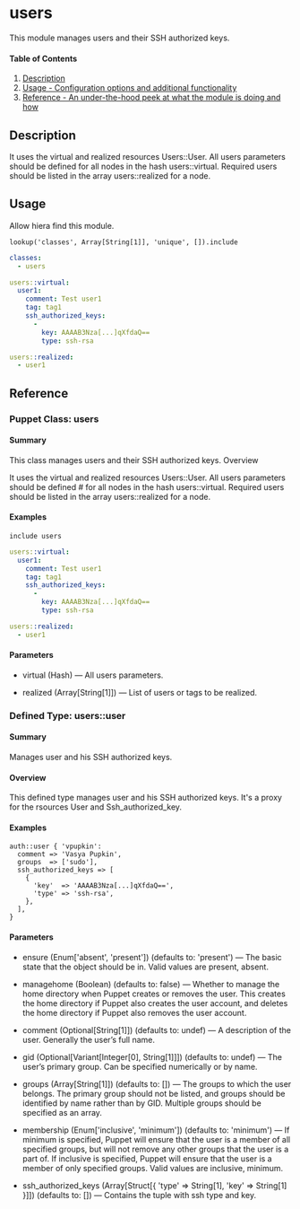 
# users

This module manages users and their SSH authorized keys.

#### Table of Contents

1. [Description](#description)
2. [Usage - Configuration options and additional functionality](#usage)
3. [Reference - An under-the-hood peek at what the module is doing and how](#reference)


## Description

It uses the virtual and
realized resources Users::User. All users parameters should be defined for all
nodes in the hash users::virtual. Required users should be listed in the array users::realized for a node.

## Usage

Allow hiera find this module.

```puppet
lookup('classes', Array[String[1]], 'unique', []).include
```

```yaml
classes:
  - users

users::virtual:
  user1:
    comment: Test user1
    tag: tag1
    ssh_authorized_keys:
      -
        key: AAAAB3Nza[...]qXfdaQ==
        type: ssh-rsa

users::realized:
  - user1
```

## Reference

### Puppet Class: users

#### Summary

This class manages users and their SSH authorized keys.
Overview

It uses the virtual and realized resources Users::User. All users parameters should be defined # for all nodes in the hash users::virtual. Required users should be listed in the array users::realized for a node.

#### Examples

```puppet
include users
```

```yaml
users::virtual:
  user1:
    comment: Test user1
    tag: tag1
    ssh_authorized_keys:
      -
        key: AAAAB3Nza[...]qXfdaQ==
        type: ssh-rsa

users::realized:
  - user1
```

#### Parameters

* virtual (Hash) — All users parameters.

* realized (Array[String[1]]) — List of users or tags to be realized.

### Defined Type: users::user

#### Summary

Manages user and his SSH authorized keys.

#### Overview

This defined type manages user and his SSH authorized keys. It's a proxy for the rsources User and Ssh_authorized_key.

#### Examples

```puppet
auth::user { 'vpupkin':
  comment => 'Vasya Pupkin',
  groups  => ['sudo'],
  ssh_authorized_keys => [
    {
      'key'  => 'AAAAB3Nza[...]qXfdaQ==',
      'type' => 'ssh-rsa',
    },
  ],
}
```

#### Parameters

* ensure (Enum['absent', 'present']) (defaults to: 'present') — The basic state
  that the object should be in. Valid values are present, absent.
* managehome (Boolean) (defaults to: false) — Whether to manage the home
  directory when Puppet creates or removes the user. This creates the home
  directory if Puppet also creates the user account, and deletes the home
  directory if Puppet also removes the user account.

* comment (Optional[String[1]]) (defaults to: undef) — A description of the
  user. Generally the user’s full name.

* gid (Optional[Variant[Integer[0], String[1]]]) (defaults to: undef) —
  The user’s primary group. Can be specified numerically or by name.

* groups (Array[String[1]]) (defaults to: []) — The groups to which the user
  belongs. The primary group should not be listed, and groups should be
  identified by name rather than by GID. Multiple groups should be specified as an array.

* membership (Enum['inclusive', 'minimum']) (defaults to: 'minimum') — If
  minimum is specified, Puppet will ensure that the user is a member of all
  specified groups, but will not remove any other groups that the user is
  a part of. If inclusive is specified, Puppet will ensure that the user is
  a member of only specified groups. Valid values are inclusive, minimum.

* ssh_authorized_keys
  (Array[Struct[{ 'type' => String[1], 'key' => String[1] }]])
  (defaults to: []) — Contains the tuple with ssh type and key.
